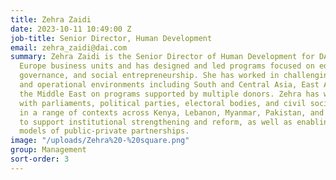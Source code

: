 ```yaml
---
title: Zehra Zaidi
date: 2023-10-11 10:49:00 Z
job-title: Senior Director, Human Development
email: zehra_zaidi@dai.com
summary: Zehra Zaidi is the Senior Director of Human Development for DAI’s U.K. and
  Europe business units and has designed and led programs focused on education, innovation,
  governance, and social entrepreneurship. She has worked in challenging political
  and operational environments including South and Central Asia, East Africa, and
  the Middle East on programs supported by multiple donors. Zehra has worked extensively
  with parliaments, political parties, electoral bodies, and civil society organizations
  in a range of contexts across Kenya, Lebanon, Myanmar, Pakistan, and Tajikistan
  to support institutional strengthening and reform, as well as enabling successful
  models of public-private partnerships.
image: "/uploads/Zehra%20-%20square.png"
group: Management
sort-order: 3
---
```


